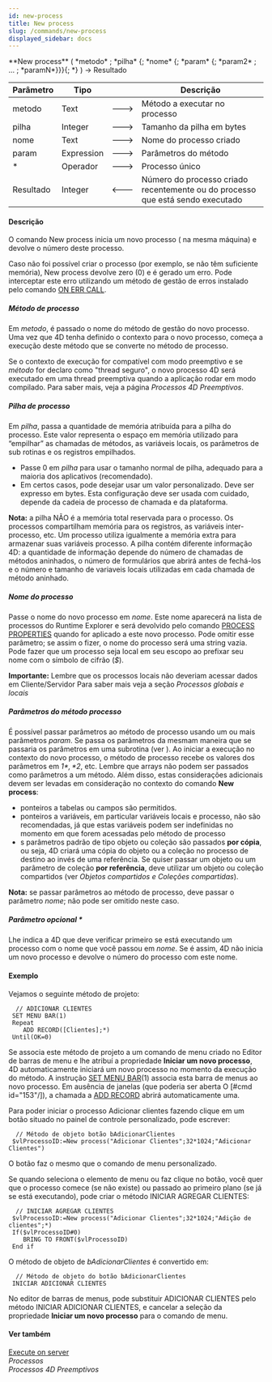 ```yaml
---
id: new-process
title: New process
slug: /commands/new-process
displayed_sidebar: docs
---
```


<!--REF #_command_.New process.Syntax-->**New process** ( *metodo* ; *pilha* {; *nome* {; *param* {; *param2* ; ... ; *paramN*}}}{; *} ) -> Resultado<!-- END REF-->
<!--REF #_command_.New process.Params-->
| Parâmetro | Tipo |  | Descrição |
| --- | --- | --- | --- |
| metodo | Text | &#x1F852; | Método a executar no processo |
| pilha | Integer | &#x1F852; | Tamanho da pilha em bytes |
| nome | Text | &#x1F852; | Nome do processo criado |
| param | Expression | &#x1F852; | Parâmetros do método |
| * | Operador | &#x1F852; | Processo único |
| Resultado | Integer | &#x1F850; | Número do processo criado recentemente ou do processo que está sendo executado |

<!-- END REF-->

#### Descrição 

<!--REF #_command_.New process.Summary-->O comando New process inicia um novo processo ( na mesma máquina) e devolve o número deste processo.<!-- END REF-->

Caso não foi possível criar o processo (por exemplo, se não têm suficiente memória), New process devolve zero (0) e é gerado um erro. Pode interceptar este erro utilizando um método de gestão de erros instalado pelo comando [ON ERR CALL](on-err-call.md "ON ERR CALL").

##### Método de processo 

 Em *metodo*, é passado o nome do método de gestão do novo processo. Uma vez que 4D tenha definido o contexto para o novo processo, começa a execução deste método que se converte no método de processo.

Se o contexto de execução for compatível com modo preemptivo e se *método* for declaro como "thread seguro", o novo processo 4D será executado em uma thread preemptiva quando a aplicação rodar em modo compilado. Para saber mais, veja a página *Processos 4D Preemptivos*. 

##### Pilha de processo 

Em *pilha*, passa a quantidade de memória atribuída para a pilha do processo. Este valor representa o espaço em memória utilizado para “empilhar” as chamadas de métodos, as variáveis locais, os parâmetros de sub rotinas e os registros empilhados.

* Passe 0 em *pilha* para usar o tamanho normal de pilha, adequado para a maioria dos aplicativos (recomendado).
* Em certos casos, pode desejar usar um valor personalizado. Deve ser expresso em bytes. Esta configuração deve ser usada com cuidado, depende da cadeia de processo de chamada e da plataforma.

**Nota:** a pilha NÃO é a memória total reservada para o processo. Os processos compartilham memória para os registros, as variáveis inter-processo, etc. Um processo utiliza igualmente a memória extra para armazenar suas variáveis processo. A pilha contém diferente informação 4D: a quantidade de informação depende do número de chamadas de métodos aninhados, o número de formulários que abrirá antes de fechá-los e o número e tamanho de variaveis locais utilizadas em cada chamada de método aninhado.

##### Nome do processo 

Passe o nome do novo processo em *nome*. Este nome aparecerá na lista de processos do Runtime Explorer e será devolvido pelo comando [PROCESS PROPERTIES](process-properties.md) quando for aplicado a este novo processo. Pode omitir esse parâmetro; se assim o fizer, o nome do processo será uma string vazia. Pode fazer que um processo seja local em seu escopo ao prefixar seu nome com o símbolo de cifrão (*$*).  
  
**Importante:** Lembre que os processos locais não deveriam acessar dados em Cliente/Servidor Para saber mais veja a seção *Processos globais e locais*

##### Parâmetros do método processo 

 É possível passar parâmetros ao método de processo usando um ou mais parâmetros *param*. Se passa os parâmetros da mesmam maneira que se passaria os parâmetros em uma subrotina (ver ). Ao iniciar a execução no contexto do novo processo, o método de processo recebe os valores dos parâmetros em *$1*, *$2*, etc. Lembre que arrays não podem ser passados como parâmetros a um método. Além disso, estas considerações adicionais devem ser levadas em consideração no contexto do comando **New process**:

* ponteiros a tabelas ou campos são permitidos.
* ponteiros a variáveis, em particular variáveis locais e processo, não são recomendadas, já que estas variáveis podem ser indefinidas no momento em que forem acessadas pelo método de processo
* s parâmetros padrão de tipo objeto ou coleção são passados **por cópia**, ou seja, 4D criará uma cópia do objeto ou a coleção no processo de destino ao invés de uma referência. Se quiser passar um objeto ou um parâmetro de coleção **por referência**, deve utilizar um objeto ou coleção compartidos (ver *Objetos compartidos e Coleções compartidas*).

**Nota:** se passar parâmetros ao método de processo, deve passar o parâmetro *nome*; não pode ser omitido neste caso.

##### Parâmetro opcional \* 

Lhe indica a 4D que deve verificar primeiro se está executando um processo com o nome que você passou em *nome*. Se é assim, 4D não inicia um novo processo e devolve o número do processo com este nome.

#### Exemplo 

Vejamos o seguinte método de projeto:

```4d
  // ADICIONAR CLIENTES
 SET MENU BAR(1)
 Repeat
    ADD RECORD([Clientes];*)
 Until(OK=0)
```

Se associa este método de projeto a um comando de menu criado no Editor de barras de menu e lhe atribuí a propriedade **Iniciar um novo processo**, 4D automaticamente iniciará um novo processo no momento da execução do método. A instrução [SET MENU BAR](set-menu-bar.md)(1) associa esta barra de menus ao novo processo. Em ausência de janelas (que poderia ser aberta O \[#cmd id="153"/\]), a chamada a [ADD RECORD](add-record.md) abrirá automaticamente uma.

Para poder iniciar o processo Adicionar clientes fazendo clique em um botão situado no painel de controle personalizado, pode escrever: 

```4d
  // Método de objeto botão bAdicionarClientes
 $vlProcessoID:=New process("Adicionar Clientes";32*1024;"Adicionar Clientes")
```

O botão faz o mesmo que o comando de menu personalizado.

Se quando seleciona o elemento de menu ou faz clique no botão, você quer que o processo comece (se não existe) ou passado ao primeiro plano (se já se está executando), pode criar o método INICIAR AGREGAR CLIENTES:

```4d
  // INICIAR AGREGAR CLIENTES
 $vlProcessoID:=New process("Adicionar Clientes";32*1024;"Adição de clientes";*)
 If($vlProcessoID#0)
    BRING TO FRONT($vlProcessoID)
 End if
```

O método de objeto de *bAdicionarClientes* é convertido em:

```4d
  // Método de objeto do botão bAdicionarClientes
 INICIAR ADICIONAR CLIENTES
```

No editor de barras de menus, pode substituir ADICIONAR CLIENTES pelo método INICIAR ADICIONAR CLIENTES, e cancelar a seleção da propriedade **Iniciar um novo processo** para o comando de menu. 

#### Ver também 

[Execute on server](execute-on-server.md)  
*Processos*  
*Processos 4D Preemptivos*  